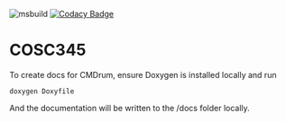 ![msbuild](https://github.com/dvannini/COSC345/actions/workflows/msbuild.yml/badge.svg)
[![Codacy Badge](https://app.codacy.com/project/badge/Grade/33ab266ba2d94cd38b87619e283a2eed)](https://app.codacy.com/gh/Percussion-Protocols/COSC345/dashboard?utm_source=gh&utm_medium=referral&utm_content=&utm_campaign=Badge_grade)
# COSC345

To create docs for CMDrum, ensure Doxygen is installed locally and run

    doxygen Doxyfile

And the documentation will be written to the /docs folder locally.
